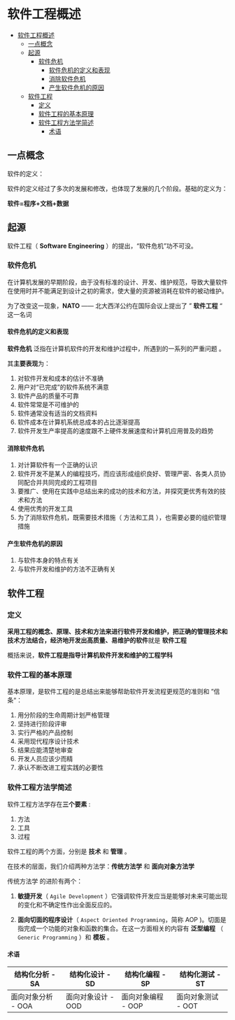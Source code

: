 # 软件工程概述

- [软件工程概述](#软件工程概述)
    - [一点概念](#一点概念)
    - [起源](#起源)
        - [软件危机](#软件危机)
            - [软件危机的定义和表现](#软件危机的定义和表现)
            - [消除软件危机](#消除软件危机)
            - [产生软件危机的原因](#产生软件危机的原因)
    - [软件工程](#软件工程)
        - [定义](#定义)
        - [软件工程的基本原理](#软件工程的基本原理)
        - [软件工程方法学简述](#软件工程方法学简述)
            - [术语](#术语)

## 一点概念
软件的定义：

软件的定义经过了多次的发展和修改，也体现了发展的几个阶段。基础的定义为：

**软件=程序+文档+数据**

## 起源
软件工程（ **Software Engineering** ）的提出，“软件危机”功不可没。

### 软件危机
在计算机发展的早期阶段，由于没有标准的设计、开发、维护规范，导致大量软件在使用时并不能满足到设计之初的需求，使大量的资源被消耗在软件的被动维护。

为了改变这一现象，**NATO** —— 北大西洋公约在国际会议上提出了 ” **软件工程** “ 这一名词
#### 软件危机的定义和表现
**软件危机** 泛指在计算机软件的开发和维护过程中，所遇到的一系列的严重问题 。

其**主要表现**为：
1. 对软件开发和成本的估计不准确
2. 用户对“已完成”的软件系统不满意
3. 软件产品的质量不可靠
4. 软件常常是不可维护的
5. 软件通常没有适当的文档资料
6. 软件成本在计算机系统总成本的占比逐渐提高
7. 软件开发生产率提高的速度跟不上硬件发展速度和计算机应用普及的趋势

#### 消除软件危机
1. 对计算软件有一个正确的认识
2. 软件开发不是某人的编程技巧，而应该形成组织良好、管理严密、各类人员协同配合并共同完成的工程项目
3. 要推广、使用在实践中总结出来的成功的技术和方法，并探究更优秀有效的技术和方法
4. 使用优秀的开发工具
5. 为了消除软件危机，既需要技术措施（ 方法和工具 ），也需要必要的组织管理措施
#### 产生软件危机的原因
1. 与软件本身的特点有关 
2. 与软件开发和维护的方法不正确有关
   
## 软件工程
### 定义
**采用工程的概念、原理、技术和方法来进行软件开发和维护，把正确的管理技术和技术方法结合，经济地开发出高质量、易维护的软件**就是 **软件工程**

概括来说，**软件工程是指导计算机软件开发和维护的工程学科**

### 软件工程的基本原理
基本原理，是软件工程的是总结出来能够帮助软件开发流程更规范的准则和 ”信条“：

1. 用分阶段的生命周期计划严格管理
2. 坚持进行阶段评审
3. 实行严格的产品控制
4. 采用现代程序设计技术
5. 结果应能清楚地审查
6. 开发人员应该少而精
7. 承认不断改进工程实践的必要性

### 软件工程方法学简述

软件工程方法学存在**三个要素** :
1. 方法
2. 工具
3. 过程

软件工程的两个方面，分别是 **技术** 和 **管理** 。

在技术的层面，我们介绍两种方法学：**传统方法学** 和 **面向对象方法学**

传统方法学 的进阶有两个：
1. **敏捷开发**（ `Agile Development` ）它强调软件开发应当是能够对未来可能出现的变化和不确定性作出全面反应的。

2. **面向切面的程序设计**（ `Aspect Oriented Programming`，简称 AOP )。切面是指完成一个功能的对象和函数的集合。在这一方面相关的内容有 **泛型编程** （ `Generic Programming` ）和 **模板** 。
#### 术语

结构化分析 - SA|结构化设计 - SD|结构化编程 - SP|结构化测试 - ST
--------|--------|---------|--------
面向对象分析 - OOA|面向对象设计 - OOD|面向对象编程 - OOP|面向对象测试 - OOT